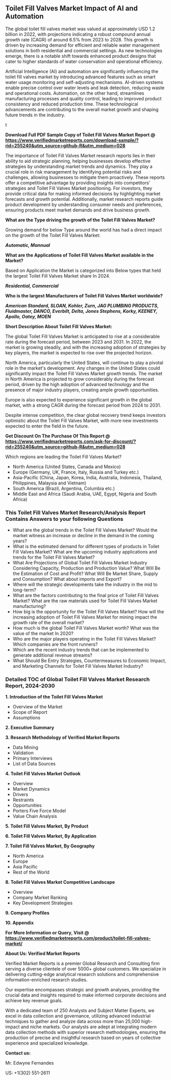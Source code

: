<h2>Toilet Fill Valves Market Impact of AI and Automation</h2><p>The global toilet fill valves market was valued at approximately USD 1.2 billion in 2022, with projections indicating a robust compound annual growth rate (CAGR) of around 6.5% from 2023 to 2028. This growth is driven by increasing demand for efficient and reliable water management solutions in both residential and commercial settings. As new technologies emerge, there is a notable shift towards enhanced product designs that cater to higher standards of water conservation and operational efficiency.</p><p>Artificial Intelligence (AI) and automation are significantly influencing the toilet fill valves market by introducing advanced features such as smart water usage monitoring and self-adjusting mechanisms. AI-driven systems enable precise control over water levels and leak detection, reducing waste and operational costs. Automation, on the other hand, streamlines manufacturing processes and quality control, leading to improved product consistency and reduced production time. These technological advancements are contributing to the overall market growth and shaping future trends in the industry.</p>t</p><p id="" class=""><strong>Download Full PDF Sample Copy of Toilet Fill Valves Market Report @ <a href="https://www.verifiedmarketreports.com/download-sample/?rid=255240&utm_source=github-R&utm_medium=028" target="_blank">https://www.verifiedmarketreports.com/download-sample/?rid=255240&utm_source=github-R&utm_medium=028</a></strong></p><p>The importance of&nbsp;Toilet Fill Valves Market research reports lies in their ability to aid strategic planning, helping businesses develop effective strategies by understanding market trends and dynamics. They play a crucial role in risk management by identifying potential risks and challenges, allowing businesses to mitigate them proactively. These reports offer a competitive advantage by providing insights into competitors' strategies and Toilet Fill Valves Market positioning. For investors, they provide critical data for making informed decisions by highlighting market forecasts and growth potential. Additionally, market research reports guide product development by understanding consumer needs and preferences, ensuring products meet market demands and drive business growth.</p><p><strong>What are the&nbsp;Type driving the growth of the Toilet Fill Valves Market?</strong></p><p id="" class="">Growing demand for below Type around the world has had a direct impact on the growth of the Toilet Fill Valves Market:</p><em><strong>Automatic, Mannual</strong></em></p><strong>What are the&nbsp;Applications&nbsp;of Toilet Fill Valves Market available in the Market?</strong></p><p id="" class="">Based on Application the Market is categorized into Below types that held the largest Toilet Fill Valves Market share In 2024.</p><em><strong>Residential, Commercial</strong></em></p><strong>Who is the largest Manufacturers of Toilet Fill Valves Market worldwide?</strong></p><p><em><strong>American Standard, SLOAN, Kohler, Zurn, JAG PLUMBING PRODUCTS, Fluidmaster, DANCO, Everbilt, Delta, Jones Stephens, Korky, KEENEY, Apollo, Oatey, MOEN</strong></em></p><p id="" class=""><strong>Short Description About Toilet Fill Valves Market:</strong></p><p>The global Toilet Fill Valves Market is anticipated to rise at a considerable rate during the forecast period, between 2023 and 2031. In 2022, the market is growing steadily, and with the increasing adoption of strategies by key players, the market is expected to rise over the projected horizon.</p><p>North America, particularly the United States, will continue to play a pivotal role in the market's development. Any changes in the United States could significantly impact the Toilet Fill Valves Market growth trends. The market in North America is projected to grow considerably during the forecast period, driven by the high adoption of advanced technology and the presence of major industry players, creating ample growth opportunities.</p><p>Europe is also expected to experience significant growth in the global market, with a strong CAGR during the forecast period from 2024 to 2031.</p><p>Despite intense competition, the clear global recovery trend keeps investors optimistic about the Toilet Fill Valves Market, with more new investments expected to enter the field in the future.</p><p id="" class=""><strong>Get Discount On The Purchase Of This Report @ <a href="https://www.verifiedmarketreports.com/ask-for-discount/?rid=255240&utm_source=github-R&utm_medium=028" target="_blank">https://www.verifiedmarketreports.com/ask-for-discount/?rid=255240&utm_source=github-R&utm_medium=028</a></strong></p>Which regions are leading the Toilet Fill Valves Market?</p><ul><li>North America (United States, Canada and Mexico)</li><li>Europe (Germany, UK, France, Italy, Russia and Turkey etc.)</li><li>Asia-Pacific (China, Japan, Korea, India, Australia, Indonesia, Thailand, Philippines, Malaysia and Vietnam)</li><li>South America (Brazil, Argentina, Columbia etc.)</li><li>Middle East and Africa (Saudi Arabia, UAE, Egypt, Nigeria and South Africa)</li></ul><h3 id="" class="">This Toilet Fill Valves Market Research/Analysis Report Contains Answers to your following Questions</h3><ul><li>What are the global trends in the Toilet Fill Valves Market? Would the market witness an increase or decline in the demand in the coming years?</li><li>What is the estimated demand for different types of products in Toilet Fill Valves Market? What are the upcoming industry applications and trends for the Toilet Fill Valves Market?</li><li>What Are Projections of Global Toilet Fill Valves Market Industry Considering Capacity, Production and Production Value? What Will Be the Estimation of Cost and Profit? What Will Be Market Share, Supply and Consumption? What about imports and Export?</li><li>Where will the strategic developments take the industry in the mid to long-term?</li><li>What are the factors contributing to the final price of Toilet Fill Valves Market? What are the raw materials used for Toilet Fill Valves Market manufacturing?</li><li>How big is the opportunity for the Toilet Fill Valves Market? How will the increasing adoption of Toilet Fill Valves Market for mining impact the growth rate of the overall market?</li><li>How much is the global Toilet Fill Valves Market worth? What was the value of the market In 2020?</li><li>Who are the major players operating in the Toilet Fill Valves Market? Which companies are the front runners?</li><li>Which are the recent industry trends that can be implemented to generate additional revenue streams?</li><li>What Should Be Entry Strategies, Countermeasures to Economic Impact, and Marketing Channels for Toilet Fill Valves Market Industry?</li></ul><h3 id="" class="">Detailed TOC of Global Toilet Fill Valves Market Research Report, 2024-2030</h3><p id="" class=""><strong>1. Introduction of the Toilet Fill Valves Market</strong></p><ul><li>Overview of the Market</li><li>Scope of Report</li><li>Assumptions</li></ul><p id="" class=""><strong>2. Executive Summary</strong></p><p id="" class=""><strong>3. Research Methodology of Verified Market Reports</strong></p><ul><li>Data Mining</li><li>Validation</li><li>Primary Interviews</li><li>List of Data Sources</li></ul><p id="" class=""><strong>4. Toilet Fill Valves Market Outlook</strong></p><ul><li>Overview</li><li>Market Dynamics</li><li>Drivers</li><li>Restraints</li><li>Opportunities</li><li>Porters Five Force Model</li><li>Value Chain Analysis</li></ul><p id="" class=""><strong>5. Toilet Fill Valves Market, By Product</strong></p><p id="" class=""><strong>6. Toilet Fill Valves Market, By Application</strong></p><p id="" class=""><strong>7. Toilet Fill Valves Market, By Geography</strong></p><ul><li>North America</li><li>Europe</li><li>Asia Pacific</li><li>Rest of the World</li></ul><p id="" class=""><strong>8. Toilet Fill Valves Market Competitive Landscape</strong></p><ul><li>Overview</li><li>Company Market Ranking</li><li>Key Development Strategies</li></ul><p id="" class=""><strong>9. Company Profiles</strong></p><p id="" class=""><strong>10. Appendix</strong></p><p id="" class=""><strong>For More Information or Query, Visit @ <a href="https://www.verifiedmarketreports.com/product/toilet-fill-valves-market/" target="_blank">https://www.verifiedmarketreports.com/product/toilet-fill-valves-market/</a></strong></p><p id="" class=""><strong>About Us: Verified Market Reports</strong></p><p id="" class="">Verified Market Reports is a premier Global Research and Consulting firm serving a diverse clientele of over 5000+ global customers. We specialize in delivering cutting-edge analytical research solutions and comprehensive information-enriched research studies.</p><p id="" class="">Our expertise encompasses strategic and growth analyses, providing the crucial data and insights required to make informed corporate decisions and achieve key revenue goals.</p><p id="" class="">With a dedicated team of 250 Analysts and Subject Matter Experts, we excel in data collection and governance, utilizing advanced industrial techniques to gather and analyze data across more than 25,000 high-impact and niche markets. Our analysts are adept at integrating modern data collection methods with superior research methodologies, ensuring the production of precise and insightful research based on years of collective experience and specialized knowledge.</p><p id="" class=""><strong>Contact us:</strong></p><p id="" class="">Mr. Edwyne Fernandes</p><p id="" class="">US: +1(302) 551-2611</p>